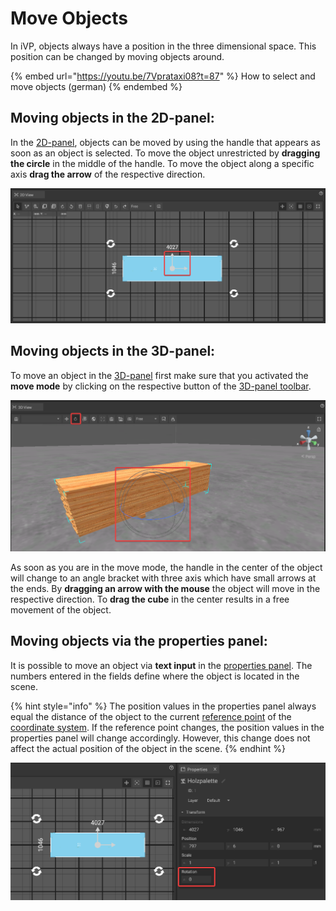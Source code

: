 # Move Objects

In iVP, objects always have a position in the three dimensional space. This position can be changed by moving objects around.

{% embed url="https://youtu.be/7Vprataxi08?t=87" %}
How to select and move objects (german)
{% endembed %}

## Moving objects in the 2D-panel:

In the [2D-panel](../user-interface/the-2d-panel.md), objects can be moved by using the handle that appears as soon as an object is selected. To move the object unrestricted by **dragging the circle** in the middle of the handle. To move the object along a specific axis **drag the arrow** of the respective direction.

![](../../../.gitbook/assets/iVP_Planning_ObjectInteraction_2DMoveObjects.png)

## Moving objects in the 3D-panel:

To move an object in the [3D-panel](../user-interface/the-3d-view.md) first make sure that you activated the **move mode** by clicking on the respective button of the [3D-panel toolbar](../user-interface/the-3d-view.md#the-toolbar-of-the-3d-panel).

![](../../../.gitbook/assets/iVP_Planning_ObjectInteraction_3DMoveObjects.png)

As soon as you are in the move mode, the handle in the center of the object will change to an angle bracket with three axis which have small arrows at the ends. By **dragging an arrow with the mouse** the object will move in the respective direction. To **drag the cube** in the center results in a free movement of the object.

## Moving objects via the properties panel:

It is possible to move an object via **text input** in the [properties panel](../user-interface/the-properties-panel.md). The numbers entered in the fields define where the object is located in the scene.

{% hint style="info" %}
The position values in the properties panel always equal the distance of the object to the current [reference point](../user-interface/the-grid.md) of the [coordinate system](../user-interface/the-grid.md). If the reference point changes, the position values in the properties panel will change accordingly. However, this change does not affect the actual position of the object in the scene.
{% endhint %}

![](../../../.gitbook/assets/iVP_Planning_ObjectInteraction_PropertiesMoveObjects.png)